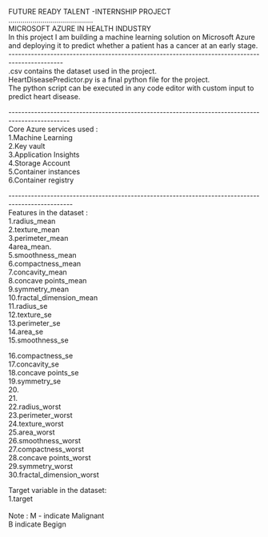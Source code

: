 FUTURE READY TALENT -INTERNSHIP PROJECT<br/>
..........................................<br/>
MICROSOFT AZURE IN HEALTH INDUSTRY<br/>
In this project I am building a machine learning solution on Microsoft Azure and deploying it to predict whether a patient has a cancer at an early stage.<br/>
-----------------------------------------------------------------------------------------------<br/>
.csv contains the dataset used in the project.<br/>
HeartDiseasePredictor.py is a final python file for the project.<br/>
The python script can be executed in any code editor with custom input to predict heart disease.<br/>

-------------------------------------------------------------------------------------------------<br/>
Core Azure services used :<br/>
1.Machine Learning<br/>
2.Key vault<br/>
3.Application Insights<br/>
4.Storage Account<br/>
5.Container instances<br/>
6.Container registry<br/>

--------------------------------------------------------------------------------------------------<br/>
Features in the dataset :<br/>
1.radius_mean<br/>
2.texture_mean<br/>
3.perimeter_mean<br/>
4area_mean.<br/>
5.smoothness_mean<br/>
6.compactness_mean<br/>
7.concavity_mean<br/>
8.concave points_mean<br/>
9.symmetry_mean<br/>
10.fractal_dimension_mean<br/>
11.radius_se<br/>
12.texture_se<br/>
13.perimeter_se<br/>
14.area_se<br/>
15.smoothness_se<br/>

16.compactness_se<br/>
17.concavity_se<br/>
18.concave points_se<br/>
19.symmetry_se<br/>
20.<br/>
21.<br/>
22.radius_worst<br/>
23.perimeter_worst<br/>
24.texture_worst<br/>
25.area_worst<br/>
26.smoothness_worst<br/>
27.compactness_worst<br/>
28.concave points_worst<br/>
29.symmetry_worst<br/>
30.fractal_dimension_worst<br/>




Target variable in the dataset:<br/>
1.target<br/>
<br/>
Note : M - indicate Malignant<br/>
       B indicate Begign<br/>
